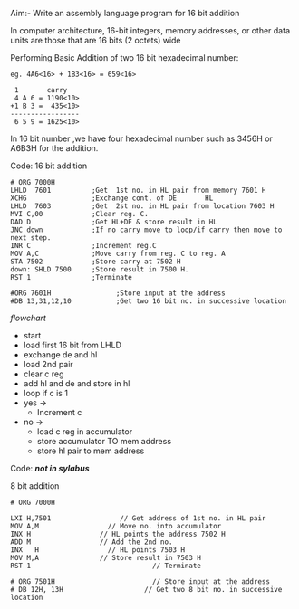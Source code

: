 Aim:- Write an assembly language program for 16 bit addition

In computer architecture, 16-bit integers, memory addresses, or other data units are those that are 16 bits (2 octets) wide

Performing Basic Addition of two 16 bit hexadecimal number:
```
eg. 4A6<16> + 1B3<16> = 659<16>

 1       carry
 4 A 6 = 1190<10>
+1 B 3 =  435<10>
-----------------
 6 5 9 = 1625<10>
```
In 16 bit number ,we have four hexadecimal number such as 3456H or A6B3H for the addition.


Code:
16 bit addition
```
# ORG 7000H
LHLD  7601          ;Get  1st no. in HL pair from memory 7601 H
XCHG                ;Exchange cont. of DE       HL
LHLD  7603          ;Get  2st no. in HL pair from location 7603 H
MVI C,00            ;Clear reg. C.
DAD D               ;Get HL+DE & store result in HL
JNC down            ;If no carry move to loop/if carry then move to next step.
INR C               ;Increment reg.C
MOV A,C             ;Move carry from reg. C to reg. A
STA 7502            ;Store carry at 7502 H
down: SHLD 7500     ;Store result in 7500 H.
RST 1               ;Terminate

#ORG 7601H                ;Store input at the address
#DB 13,31,12,10           ;Get two 16 bit no. in successive location

```
_flowchart_
- start
- load first 16 bit from LHLD
- exchange de and hl
- load 2nd pair
- clear c reg
- add hl and de and store in hl
- loop if c is 1
- yes ->
    - Increment c 
- no ->
    - load c reg in accumulator
    - store accumulator TO mem address
    - store hl pair to mem address

Code: ***not in sylabus***

8 bit addition
```
# ORG 7000H

LXI H,7501                 // Get address of 1st no. in HL pair
MOV A,M                 // Move no. into accumulator
INX H                 // HL points the address 7502 H
ADD M                 // Add the 2nd no.
INX   H                 // HL points 7503 H
MOV M,A               // Store result in 7503 H
RST 1                              // Terminate

# ORG 7501H                        // Store input at the address
# DB 12H, 13H                    // Get two 8 bit no. in successive location
```
